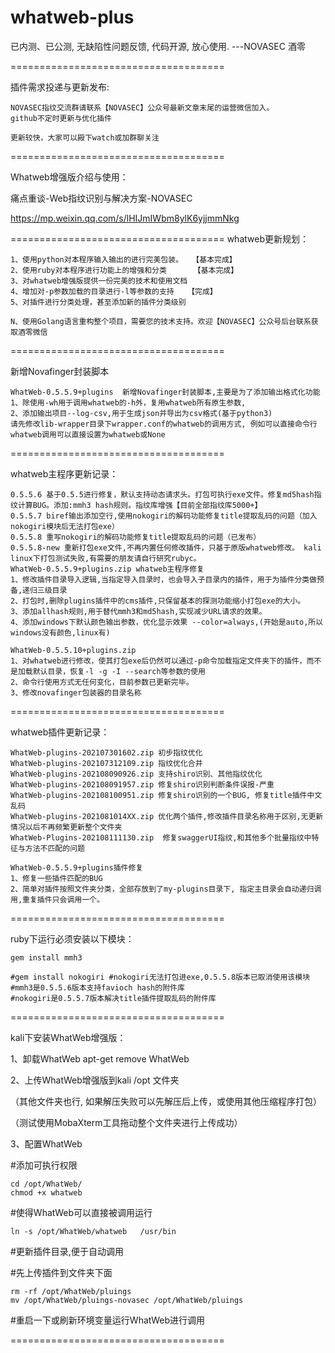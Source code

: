 # whatweb-plus

已内测、已公测, 无缺陷性问题反馈, 代码开源, 放心使用.  ---NOVASEC 酒零

=====================================

插件需求投递与更新发布:

    NOVASEC指纹交流群请联系【NOVASEC】公众号最新文章末尾的运营微信加入。
    github不定时更新与优化插件
    
    更新较快，大家可以殿下watch或加群聊关注

=====================================

Whatweb增强版介绍与使用：

痛点重谈-Web指纹识别与解决方案-NOVASEC

https://mp.weixin.qq.com/s/lHIJmIWbm8ylK6yjjmmNkg

=====================================
whatweb更新规划：

    1、使用python对本程序输入输出的进行完美包装。  【基本完成】
    2、使用ruby对本程序进行功能上的增强和分类      【基本完成】
    3、对whatweb增强版提供一份完美的技术和使用文档
    4、增加对-p参数加载的目录进行-l等参数的支持   【完成】
    5、对插件进行分类处理，甚至添加新的插件分类级别
    
    N、使用Golang语言重构整个项目，需要您的技术支持。欢迎【NOVASEC】公众号后台联系获取酒零微信
    
=====================================

新增Novafinger封装脚本

    WhatWeb-0.5.5.9+plugins  新增Novafinger封装脚本,主要是为了添加输出格式化功能
    1、除使用-wh用于调用whatweb的-h外，复用whatweb所有原生参数,
    2、添加输出项目--log-csv,用于生成json并导出为csv格式(基于python3)
    请先修改lib-wrapper目录下wrapper.conf的whatweb的调用方式, 例如可以直接命令行whatweb调用可以直接设置为whatweb或None

=====================================

whatweb主程序更新记录：
    
    0.5.5.6 基于0.5.5进行修复，默认支持动态请求头。打包可执行exe文件。修复md5hash指纹计算BUG。添加:mmh3 hash规则。指纹库增强【目前全部指纹库5000+】
    0.5.5.7 biref输出添加空行,使用nokogiri的解码功能修复title提取乱码的问题（加入nokogiri模块后无法打包exe）
    0.5.5.8 重写nokogiri的解码功能修复title提取乱码的问题（已发布）
    0.5.5.8-new 重新打包exe文件,不再内置任何修改插件，只基于原版whatweb修改。 kali linux下打包测试失败,有需要的朋友请自行研究rubyc。
    WhatWeb-0.5.5.9+plugins.zip whatweb主程序修复
    1、修改插件目录导入逻辑,当指定导入目录时，也会导入子目录内的插件，用于为插件分类做预备,递归三级目录
    2、打包时,删除plugins插件中的cms插件,只保留基本的探测功能缩小打包exe的大小。
    3、添加allhash规则,用于替代mmh3和md5hash,实现减少URL请求的效果。
    4、添加windows下默认颜色输出参数，优化显示效果 --color=always,(开始是auto,所以windows没有颜色,linux有)
    
    WhatWeb-0.5.5.10+plugins.zip
    1、对whatweb进行修改，使其打包exe后仍然可以通过-p命令加载指定文件夹下的插件，而不是加载默认目录，恢复-l -g -I --search等参数的使用
    2、命令行使用方式无任何变化，目前参数已更新完毕。
    3、修改novafinger包装器的目录名称
   
=====================================

whatweb插件更新记录：

    WhatWeb-plugins-202107301602.zip 初步指纹优化
    WhatWeb-plugins-202107312109.zip 指纹优化合并
    WhatWeb-plugins-202108090926.zip 支持shiro识别、其他指纹优化
    WhatWeb-plugins-202108091957.zip 修复shiro识别判断条件误报-严重
    WhatWeb-plugins-202108100951.zip 修复shiro识别的一个BUG, 修复title插件中文乱码
    WhatWeb-plugins-2021081014XX.zip 优化两个插件,修改插件目录名称用于区别,无更新情况以后不再频繁更新整个文件夹
    WhatWeb-Plugins-202108111130.zip  修复swaggerUI指纹,和其他多个批量指纹中特征与方法不匹配的问题
    
    WhatWeb-0.5.5.9+plugins插件修复
    1、修复一些插件匹配的BUG
    2、简单对插件按照文件夹分类，全部存放到了my-plugins目录下, 指定主目录会自动递归调用,重复插件只会调用一个。
        
=====================================

ruby下运行必须安装以下模块：

    gem install mmh3 
    
    #gem install nokogiri #nokogiri无法打包进exe,0.5.5.8版本已取消使用该模块
    #mmh3是0.5.5.6版本支持favioch hash的附件库
    #nokogiri是0.5.5.7版本解决title插件提取乱码的附件库 
    
=====================================

kali下安装WhatWeb增强版：

1、卸载WhatWeb  apt-get remove WhatWeb

2、上传WhatWeb增强版到kali /opt 文件夹 

（其他文件夹也行, 如果解压失败可以先解压后上传，或使用其他压缩程序打包）

（测试使用MobaXterm工具拖动整个文件夹进行上传成功）

3、配置WhatWeb

#添加可执行权限

    cd /opt/WhatWeb/
    chmod +x whatweb  

#使得WhatWeb可以直接被调用运行

    ln -s /opt/WhatWeb/whatweb   /usr/bin

#更新插件目录,便于自动调用

#先上传插件到文件夹下面

    rm -rf /opt/WhatWeb/pluings
    mv /opt/WhatWeb/pluings-novasec /opt/WhatWeb/pluings

#重启一下或刷新环境变量运行WhatWeb进行调用

=====================================


